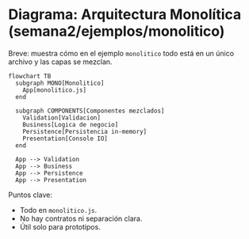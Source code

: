# Diagrama: Arquitectura Monolítica (semana2/ejemplos/monolitico)

Breve: muestra cómo en el ejemplo `monolitico` todo está en un único archivo y las capas se mezclan.

```mermaid
flowchart TB
  subgraph MONO[Monolitico]
    App[monolitico.js]
  end

  subgraph COMPONENTS[Componentes mezclados]
    Validation[Validacion]
    Business[Logica de negocio]
    Persistence[Persistencia in-memory]
    Presentation[Console IO]
  end

  App --> Validation
  App --> Business
  App --> Persistence
  App --> Presentation
```

Puntos clave:
- Todo en `monolitico.js`.
- No hay contratos ni separación clara.
- Útil solo para prototipos.
